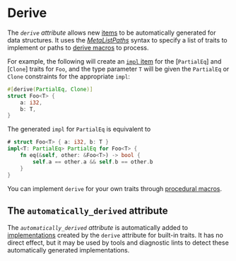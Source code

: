 # Derive

The *`derive` attribute* allows new [items] to be automatically generated for
data structures. It uses the [_MetaListPaths_] syntax to specify a list of
traits to implement or paths to [derive macros] to process.

For example, the following will create an [`impl` item] for the
[`PartialEq`] and [`Clone`] traits for `Foo`, and the type parameter `T` will be
given the `PartialEq` or `Clone` constraints for the appropriate `impl`:

```rust
#[derive(PartialEq, Clone)]
struct Foo<T> {
    a: i32,
    b: T,
}
```

The generated `impl` for `PartialEq` is equivalent to

```rust
# struct Foo<T> { a: i32, b: T }
impl<T: PartialEq> PartialEq for Foo<T> {
    fn eq(&self, other: &Foo<T>) -> bool {
        self.a == other.a && self.b == other.b
    }
}
```

You can implement `derive` for your own traits through [procedural macros].

## The `automatically_derived` attribute

The *`automatically_derived` attribute* is automatically added to
[implementations] created by the `derive` attribute for built-in traits. It
has no direct effect, but it may be used by tools and diagnostic lints to
detect these automatically generated implementations.

[_MetaListPaths_]: ../attributes.md#meta-item-attribute-syntax
[`impl` item]: ../items/implementations.md
[items]: ../items.md
[derive macros]: ../procedural-macros.md#derive-macros
[implementations]: ../items/implementations.md
[items]: ../items.md
[procedural macros]: ../procedural-macros.md#derive-macros
